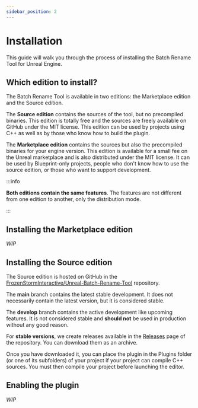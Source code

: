 ```yaml
---
sidebar_position: 2
---
```


# Installation

This guide will walk you through the process of installing the Batch Rename Tool for Unreal Engine.

## Which edition to install?

The Batch Rename Tool is available in two editions: the Marketplace edition and the Source edition.

The **Source edition** contains the sources of the tool, but no precompiled binaries. This edition is totally free and
the sources are freely available on GitHub under the MIT license. This edition can be used by projects using C++ as well
as by those who know how to build the plugin.

The **Marketplace edition** contains the sources but also the precompiled binaries for your engine version. This edition
is available for a small fee on the Unreal marketplace and is also distributed under the MIT license. It can be used by
Blueprint-only projects, people who don't know how to use the source edition, or those who want to support development.

:::info

**Both editions contain the same features**. The features are not different from one edition to another, only the distribution mode.

:::

## Installing the Marketplace edition

*WIP*

## Installing the Source edition

The Source edition is hosted on GitHub in the [FrozenStormInteractive/Unreal-Batch-Rename-Tool](https://github.com/FrozenStormInteractive/Unreal-Batch-Rename-Tool) repository.

The **main** branch contains the latest stable development. It does not necessarily contain the latest version, but it
is considered stable.

The **develop** branch contains the active development like upcoming features. It is not considered stable and
**should not** be used in production without any good reason.

For **stable versions**, we create releases available in the [Releases](https://github.com/FrozenStormInteractive/Unreal-Batch-Rename-Tool/releases) page of the repository. You can download them as an archive.

Once you have downloaded it, you can place the plugin in the Plugins folder (or one of its subfolders) of your project
if your project can compile C++ sources. You must then compile your project before launching the editor.

## Enabling the plugin

*WIP*
